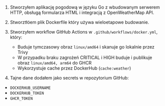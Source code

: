 
1. Stworzyłem aplikację pogodową w języku Go z wbudowanym serwerem HTTP, obsługą formularza HTML i integracją z OpenWeatherMap API.

2. Stworztłóem plik Dockerfile który używa wieloetapowe budowanie.

3. Stworzyłem workflow GitHub Actions w `.github/workflows/docker.yml`, który:

   - Buduje tymczasowy obraz `linux/amd64` i skanuje go lokalnie przez Trivy
   - W przypadku braku zagrożeń CRITICAL i HIGH buduje i publikuje obraz `linux/amd64, arm64` do GHCR
   - Wykorzystuje cache przez DockerHub (`cache:weather`)

4.  Tajne dane dodałem jako secrets w repozytorium GitHub:

   - `DOCKERHUB_USERNAME`
   - `DOCKERHUB_TOKEN`
   - `GHCR_TOKEN`


